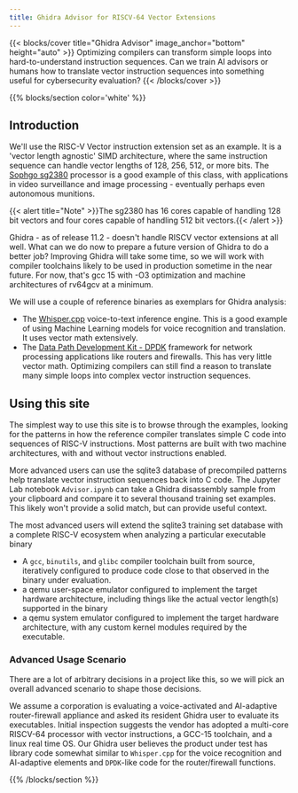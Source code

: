 ```yaml
---
title: Ghidra Advisor for RISCV-64 Vector Extensions
---
```


{{< blocks/cover title="Ghidra Advisor" image_anchor="bottom" height="auto" >}}
Optimizing compilers can transform simple loops into hard-to-understand instruction sequences.
Can we train AI advisors or humans how to translate vector instruction sequences into something
useful for cybersecurity evaluation?
{{< /blocks/cover >}}

{{% blocks/section color='white' %}}

## Introduction

We'll use the RISC-V Vector instruction extension set as an example.  It is a 'vector length agnostic'
SIMD architecture, where the same instruction sequence can handle vector lengths of 128, 256, 512, or more bits.
The [Sophgo sg2380](https://sg2380.org/#Application-Scenarios) processor is a good example of this class, with
applications in video surveillance and image processing - eventually perhaps even autonomous munitions.

{{< alert title="Note" >}}The sg2380 has 16 cores capable of handling 128 bit vectors and four cores capable of handling 512 bit vectors.{{< /alert >}}

Ghidra - as of release 11.2 - doesn't handle RISCV vector extensions at all well.  What can we do now to
prepare a future version of Ghidra to do a better job?  Improving Ghidra will take some time, so we
will work with compiler toolchains likely to be used in production sometime in the near future.  For now,
that's gcc 15 with -O3 optimization and machine architectures of rv64gcv at a minimum.

We will use a couple of reference binaries as exemplars for Ghidra analysis:

* The [Whisper.cpp](https://github.com/ggerganov/whisper.cpp.git) voice-to-text inference engine.  This is a good
  example of using Machine Learning models for voice recognition and translation.  It uses vector math extensively.
* The [Data Path Development Kit - DPDK](https://core.dpdk.org/doc/) framework for network processing applications
  like routers and firewalls.  This has very little vector math.  Optimizing compilers can still find a reason to
  translate many simple loops into complex vector instruction sequences.


## Using this site

The simplest way to use this site is to browse through the examples, looking for the patterns in how
the reference compiler translates simple C code into sequences of RISC-V instructions.  Most patterns
are built with two machine architectures, with and without vector instructions enabled.

More advanced users can use the sqlite3 database of precompiled patterns help translate vector instruction
sequences back into C code.  The Jupyter Lab notebook `Advisor.ipynb` can take a Ghidra disassembly sample
from your clipboard and compare it to several thousand training set examples.  This likely won't provide
a solid match, but can provide useful context.

The most advanced users will extend the sqlite3 training set database with a complete RISC-V ecosystem
when analyzing a particular executable binary

* A `gcc`, `binutils`, and `glibc` compiler toolchain built from source, iteratively configured to produce code close
  to that observed in the binary under evaluation.
* a qemu user-space emulator configured to implement the target hardware architecture, including things
  like the actual vector length(s) supported in the binary
* a qemu system emulator configured to implement the target hardware architecture, with any custom kernel modules
  required by the executable.

###  Advanced Usage Scenario

There are a lot of arbitrary decisions in a project like this, so we will pick an overall advanced scenario
to shape those decisions.

We assume a corporation is evaluating a voice-activated and AI-adaptive router-firewall appliance and
asked its resident Ghidra user to evaluate its executables.  Initial inspection suggests the vendor has adopted a
multi-core RISCV-64 processor with vector instructions, a GCC-15 toolchain, and a linux real time OS.  Our Ghidra user
believes the product under test has library code somewhat similar to `Whisper.cpp` for the voice recognition and AI-adaptive
elements and `DPDK`-like code for the router/firewall functions.

{{% /blocks/section %}}
